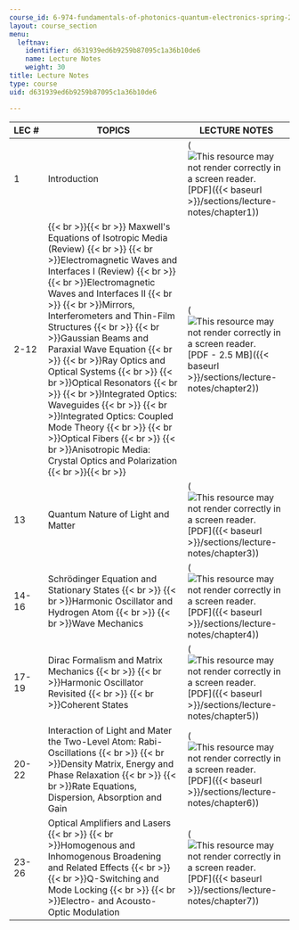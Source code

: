 ```yaml
---
course_id: 6-974-fundamentals-of-photonics-quantum-electronics-spring-2006
layout: course_section
menu:
  leftnav:
    identifier: d631939ed6b9259b87095c1a36b10de6
    name: Lecture Notes
    weight: 30
title: Lecture Notes
type: course
uid: d631939ed6b9259b87095c1a36b10de6

---
```


| LEC # | TOPICS | LECTURE NOTES |
| --- | --- | --- |
| 1 | Introduction | (![This resource may not render correctly in a screen reader.](/images/inacessible.gif)[PDF]({{< baseurl >}}/sections/lecture-notes/chapter1)) |
| 2-12 |  {{< br >}}{{< br >}} Maxwell's Equations of Isotropic Media (Review)  {{< br >}}  {{< br >}}Electromagnetic Waves and Interfaces I (Review)  {{< br >}}  {{< br >}}Electromagnetic Waves and Interfaces II  {{< br >}}  {{< br >}}Mirrors, Interferometers and Thin-Film Structures  {{< br >}}  {{< br >}}Gaussian Beams and Paraxial Wave Equation  {{< br >}}  {{< br >}}Ray Optics and Optical Systems  {{< br >}}  {{< br >}}Optical Resonators  {{< br >}}  {{< br >}}Integrated Optics: Waveguides  {{< br >}}  {{< br >}}Integrated Optics: Coupled Mode Theory  {{< br >}}  {{< br >}}Optical Fibers  {{< br >}}  {{< br >}}Anisotropic Media: Crystal Optics and Polarization {{< br >}}{{< br >}}  | (![This resource may not render correctly in a screen reader.](/images/inacessible.gif)[PDF - 2.5 MB]({{< baseurl >}}/sections/lecture-notes/chapter2)) |
| 13 | Quantum Nature of Light and Matter | (![This resource may not render correctly in a screen reader.](/images/inacessible.gif)[PDF]({{< baseurl >}}/sections/lecture-notes/chapter3)) |
| 14-16 | Schrödinger Equation and Stationary States  {{< br >}}  {{< br >}}Harmonic Oscillator and Hydrogen Atom  {{< br >}}  {{< br >}}Wave Mechanics | (![This resource may not render correctly in a screen reader.](/images/inacessible.gif)[PDF]({{< baseurl >}}/sections/lecture-notes/chapter4)) |
| 17-19 | Dirac Formalism and Matrix Mechanics  {{< br >}}  {{< br >}}Harmonic Oscillator Revisited  {{< br >}}  {{< br >}}Coherent States | (![This resource may not render correctly in a screen reader.](/images/inacessible.gif)[PDF]({{< baseurl >}}/sections/lecture-notes/chapter5)) |
| 20-22 | Interaction of Light and Mater the Two-Level Atom: Rabi-Oscillations  {{< br >}}  {{< br >}}Density Matrix, Energy and Phase Relaxation  {{< br >}}  {{< br >}}Rate Equations, Dispersion, Absorption and Gain | (![This resource may not render correctly in a screen reader.](/images/inacessible.gif)[PDF]({{< baseurl >}}/sections/lecture-notes/chapter6)) |
| 23-26 | Optical Amplifiers and Lasers  {{< br >}}  {{< br >}}Homogenous and Inhomogenous Broadening and Related Effects  {{< br >}}  {{< br >}}Q-Switching and Mode Locking  {{< br >}}  {{< br >}}Electro- and Acousto-Optic Modulation | (![This resource may not render correctly in a screen reader.](/images/inacessible.gif)[PDF]({{< baseurl >}}/sections/lecture-notes/chapter7))